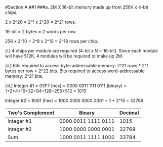 #Section A
##1
###a.
2M X 16-bit memory made up from 256K x 4-bit chips.

2 x 2^20 = 2^1 x 2^20 = 2^21 rows.

16-bit = 2 bytes = 2 words per row.

256 x 2^10 = 2^8 x 2^10 = 2^18 rows per chip.

(i.) 4 chips per module are required (4-bit x N = 16-bit).  Since each module will have 512K, 4 modules will be required to make up 2M.

(ii.) Bits required to access byte-addressable memory: 2^21 rows * 2^1 bytes per row = 2^22 bits.  Bits required to access word-addressable memory: 2^21 bits.

(iii.) Integer #1 = 03F7 (hex) = 0000 0011 1111 0111 (binary) = 1+2+4+16+32+64+128+256+512 = 1015

Integer #2 = 8001 (hex) = 1000 0000 0000 0001 = 1 + 2^15 = 32769

| Two's Complement | Binary         | Decimal |
| -----------|---------------------|-------|
| Integer #1 | 0000 0011 1111 0111 | 1015  |
| Integer #2 | 1000 0000 0000 0001 | 32769 |
| Sum        | 1000 0011 1111 1000 | 33784 |
